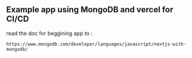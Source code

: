 ## Example app using MongoDB and vercel for CI/CD

read the doc for beggining app to :

`
https://www.mongodb.com/developer/languages/javascript/nextjs-with-mongodb/
`
